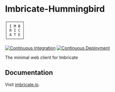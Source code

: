 # Imbricate-Hummingbird

```
┌───────┐
│ I M B │
│ R I C │
│ A T E │
└───────┘
```

[![Continuous Integration](https://github.com/Imbricate/Imbricate-Hummingbird/actions/workflows/ci.yml/badge.svg)](https://github.com/Imbricate/Imbricate-Hummingbird/actions/workflows/ci.yml)
[![Continuous Deployment](https://github.com/Imbricate/Imbricate-Hummingbird/actions/workflows/deploy.yaml/badge.svg)](https://github.com/Imbricate/Imbricate-Hummingbird/actions/workflows/deploy.yaml)

The minimal web client for Imbricate

## Documentation

Visit [imbricate.io](https://imbricate.io/).
